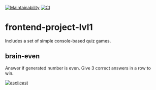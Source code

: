 [![Maintainability](https://api.codeclimate.com/v1/badges/2b0b7550fabd68c3d073/maintainability)](https://codeclimate.com/github/vbelolapotkov/frontend-project-lvl1/maintainability)
[![CI](https://github.com/vbelolapotkov/frontend-project-lvl1/workflows/CI/badge.svg)](https://github.com/vbelolapotkov/frontend-project-lvl1/workflows/CI/badge.svg)

# frontend-project-lvl1

Includes a set of simple console-based quiz games.

## brain-even

Answer if generated number is even. Give 3 correct answers in a row to win.

[![asciicast](https://asciinema.org/a/iWviLvGK2cIwSAK2tAMXDdpys.svg)](https://asciinema.org/a/iWviLvGK2cIwSAK2tAMXDdpys)

